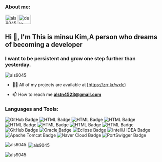 <h3 align="left">About me:</h3>
<p align="left">
<a href="https://fb.com/als9045" target="blank"><img align="center" src="https://raw.githubusercontent.com/rahuldkjain/github-profile-readme-generator/master/src/images/icons/Social/facebook.svg" alt="als9045" height="30" width="40" /></a>
<a href="https://url.kr/6t45he" target="_blank">
  <img align="center" src="https://raw.githubusercontent.com/rahuldkjain/github-profile-readme-generator/master/src/images/icons/Social/youtube.svg" alt="dev-kim" height="30" width="40" />
</a>



<h2 align="left">Hi 👋, I'm This is minsu Kim,A person who dreams of becoming a developer</h2>
<h3 align="left">I want to be persistent and grow one step further than yesterday.</h3>

<p align="left"> <img src="https://komarev.com/ghpvc/?username=als9045&label=Profile%20views&color=0e75b6&style=flat" alt="als9045" /> </p>

- 👨‍💻 All of my projects are available at [https://zrr.kr/wxIc)

- 📫 How to reach me **alstn4523@gmail.com**

<h3 align="left">Languages and Tools:</h3>
<div>
    <img src="https://img.shields.io/badge/GitHub-100000?style=for-the-badge&logo=github&logoColor=white" alt="GitHub Badge">
    <img src="https://img.shields.io/badge/HTML-239120?style=for-the-badge&logo=html5&logoColor=white" alt="HTML Badge">
   <img src="https://img.shields.io/badge/CSS-239120?&style=for-the-badge&logo=css3&logoColor=white" alt="HTML Badge">
   <img src="https://img.shields.io/badge/JavaScript-F7DF1E?style=for-the-badge&logo=JavaScript&logoColor=white" alt="HTML Badge">
    <img src="https://img.shields.io/badge/Java-ED8B00?style=for-the-badge&logo=openjdk&logoColor=white" alt="HTML Badge">
  <img src="https://img.shields.io/badge/Bootstrap-563D7C?style=for-the-badge&logo=bootstrap&logoColor=white" alt="HTML Badge">
  <img src="https://img.shields.io/badge/jQuery-0769AD?style=for-the-badge&logo=jquery&logoColor=white" alt="HTML Badge">
  <img src="https://img.shields.io/badge/Spring-6DB33F?style=for-the-badge&logo=spring&logoColor=white" alt="HTML Badge">
    <img src="https://img.shields.io/badge/MySQL-00000F?style=for-the-badge&logo=mysql&logoColor=white" alt="GitHub Badge">
  <img src="https://img.shields.io/badge/Oracle-F80000?style=for-the-badge&logo=oracle&logoColor=white" alt="Oracle Badge">  
    <img src="https://img.shields.io/badge/Eclipse-2C2255?style=for-the-badge&logo=eclipse&logoColor=white" alt="Eclipse Badge">
  <img src="https://img.shields.io/badge/IntelliJ%20IDEA-000000?style=for-the-badge&logo=intellij-idea&logoColor=white" alt="IntelliJ IDEA Badge">
<img src="https://img.shields.io/badge/Apache%20Tomcat-F8DC75?style=for-the-badge&logo=apache-tomcat&logoColor=black" alt="Apache Tomcat Badge">
<img src="https://img.shields.io/badge/Naver%20Cloud-03C75A?style=for-the-badge&logo=naver&logoColor=white" alt="Naver Cloud Badge">
<img src="https://img.shields.io/badge/PortSwigger-5829BB?style=for-the-badge&logo=portswigger&logoColor=white" alt="PortSwigger Badge">
</div>



<p><img align="left" src="https://github-readme-stats.vercel.app/api/top-langs?username=als9045&show_icons=true&locale=en&layout=compact" alt="als9045" /></p>

<p>&nbsp;<img align="center" src="https://github-readme-stats.vercel.app/api?username=als9045&show_icons=true&locale=en" alt="als9045" /></p>

<p><img align="center" src="https://github-readme-streak-stats.herokuapp.com/?user=als9045&" alt="als9045" /></p>
